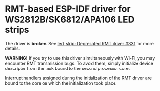 # RMT-based ESP-IDF driver for WS2812B/SK6812/APA106 LED strips

The driver is **broken**. See
[led_strip: Deprecated RMT driver #331](https://github.com/UncleRus/esp-idf-lib/issues/331)
for more details.

**WARNING!** If you try to use this driver simultaneously with Wi-Fi, you may
encounter RMT transmission bugs. To avoid them, simply initialize device
descriptor from the task bound to the second processor core.

Interrupt handlers assigned during the initialization of the RMT driver are
bound to the core on which the initialization took place.
